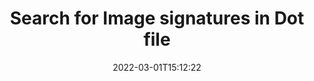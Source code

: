 ---
############################# Static ############################
layout: "auto-gen-signature"
date: 2022-03-01T15:12:22
draft: false
operation: Search
signaturetype: Image
fileformat: Dot
productName: Java
lang: en
productCode: java
otherformats: pdf doc docx docm dot dotm dotx odt ott rtf xls xlsx xlsm xlsb csv ods ots xltx xltm ppt pptx pps ppsx odp otp potx potm pptm ppsm
breadcrumb: Search Image signatures at Dot with Java

############################# Head ############################
head_title: "Search for Image signatures in Dot file in Java"
head_description: "Use Java for searching for Image signatures in Dot files using a few lines of code."

############################# Header ############################
title: "Search for Image signatures in Dot file"
description: "Java native API allows to search for Image signatures in already signed Dot files. Perform advanced e-signature search within your Dot documents using a few lines of code."
bg_image: "https://cms.admin.containerize.com/templates/aspose/App_Themes/V3/images/bg/header1.png"
bg_overlay: false
button:
    enable: true

############################# SubMenu ############################
submenu:
    enable: true

    left:
        img_alt: "GroupDocs.Signature for Java"
        image: "https://cms.admin.containerize.com/templates/groupdocs/images/product-logos/90x90-noborder/groupdocsature-java.png"
        product: "GroupDocs.Signature"
        platform: "Java"



############################# About ############################
about:
    enable: true
    title: "About GroupDocs.Signature for Java API"
    content: |
        [GroupDocs.Signature for Java](https://products.groupdocs.com/signature/java/) provides Java API for processing documents using various signature types such as texts, images, digital certificates, barcodes, QR-codes, stamps or metadata. Users can add, delete, update, verify or search electronic signatures within PDFs, MS Word documents, MS Excel workbooks, MS PowerPoint presentations, Adobe Photoshop files and various image formats, with additional support for customizing signatures properties as needed.
    

############################# Steps ############################
steps:
    enable: true
    title_left: "How to search for Image signatures in Dot"
    content_left: |
        [GroupDocs.Signature for Java](https://products.groupdocs.com/signature/java/) makes it easier for Java developers to search for Image signatures in Dot files from their applications by implementing a few easy steps.
        
        * Create a new instance of Signature class and pass source document path as a constructor parameter.
        * Instantiate the SearchOptions object according to your requirements and specify searching options.
        * Call Search method of Signature class instance and pass SearchOptions to it.
        * Process searching results accordingly to your demands.

    title_right: "System Requirements"
    content_right: |
        GroupDocs.Signature for Java are supported on all major platforms and operating systems. Before executing the code below, please make sure that you have the following prerequisites installed on your system.

        * Operating systems: Microsoft Windows, Linux, MacOS
        * Development environments: NetBeans, Intellij IDEA, Eclipse, etc.
        * Java runtime: J2SE 6.0 and above
        * Download the latest version of GroupDocs.Signature for Java from [Maven](https://repository.groupdocs.com/webapp/#/artifacts/browse/tree/General/repo/com/groupdocs/groupdocs-signature)
         
    code: |
        ```java    
                
        // Set up input Dot file
        String filePath = "input.dot";

        // Instantiate Signature for input file
        Signature signature = new Signature(filePath);

        //Create search options
        ImageSearchOptions options = new ImageSearchOptions();

        // set minimum size if needed 
        options.setMinContentSize(100);
        // set maximum image size if needed
        options.setMaxContentSize(2000);
        // return images for processing
        options.setReturnContent(true);
        // set up type of returned images
        options.setReturnContentType(FileType.PNG);

        // search for Image signatures in Dot document
        List<ImageSignature> signatures = signature.search(ImageSignature.class, options);

        // process signatures which were found 
        signatures.forEach(item -> System.out.println(item.toString()));

        ```

############################# Demos ############################
demos:
    enable: true
    title: "Search for Image electronic signatures Live Demo"
    content: |
       Search the document for various electronic signatures to Dot files right now by visiting the [GroupDocs.Signature App](https://products.groupdocs.app/signature/family) website.

        
############################# More Formats ############################
more_formats:
    enable: true
    title: "Search for other Image signatures using Java"
    content: |
        "Electronic signatures search in various documents. Find signatures from the one of popular file formats as shown below."
    format: 
           
       
back_to_top:
    enable: true
---
